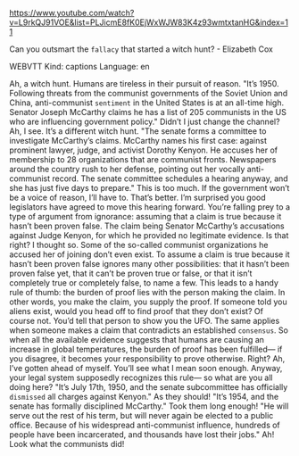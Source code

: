 https://www.youtube.com/watch?v=L9rkQJ91VOE&list=PLJicmE8fK0EjWxWJW83K4z93wmtxtanHG&index=11 

Can you outsmart the `fallacy` that started a witch hunt? - Elizabeth Cox 

WEBVTT Kind: captions Language: en 

Ah, a witch hunt. Humans are tireless in their pursuit of reason. "It’s 1950. Following threats from the communist governments of the Soviet Union and China, anti-communist `sentiment` in the United States is at an all-time high. Senator Joseph McCarthy claims he has a list of 205 communists in the US who are influencing government policy." Didn’t I just change the channel? Ah, I see. It’s a different witch hunt. "The senate forms a committee to investigate McCarthy’s claims. McCarthy names his first case: against prominent lawyer, judge, and activist Dorothy Kenyon. He accuses her of membership to 28 organizations that are communist fronts. Newspapers around the country rush to her defense, pointing out her vocally anti-communist record. The senate committee schedules a hearing anyway, and she has just five days to prepare." This is too much. If the government won’t be a voice of reason, I’ll have to. That’s better. I’m surprised you good legislators have agreed to move this hearing forward. You’re falling prey to a type of argument from ignorance: assuming that a claim is true because it hasn’t been proven false. The claim being Senator McCarthy’s accusations against Judge Kenyon, for which he provided no legitimate evidence. Is that right? I thought so. Some of the so-called communist organizations he accused her of joining don’t even exist. To assume a claim is true because it hasn’t been proven false ignores many other possibilities: that it hasn’t been proven false yet, that it can’t be proven true or false, or that it isn’t completely true or completely false, to name a few. This leads to a handy rule of thumb: the burden of proof lies with the person making the claim. In other words, you make the claim, you supply the proof. If someone told you aliens exist, would you head off to find proof that they don’t exist? Of course not. You’d tell that person to show you the UFO. The same applies when someone makes a claim that contradicts an established `consensus`. So when all the available evidence suggests that humans are causing an increase in global temperatures, the burden of proof has been fulfilled— if you disagree, it becomes your responsibility to prove otherwise. Right? Ah, I’ve gotten ahead of myself. You’ll see what I mean soon enough. Anyway, your legal system supposedly recognizes this rule— so what are you all doing here? "It’s July 17th, 1950, and the senate subcommittee has officially `dismissed` all charges against Kenyon." As they should! "It’s 1954, and the senate has formally disciplined McCarthy." Took them long enough! "He will serve out the rest of his term, but will never again be elected to a public office. Because of his widespread anti-communist influence, hundreds of people have been incarcerated, and thousands have lost their jobs." Ah! Look what the communists did! 
